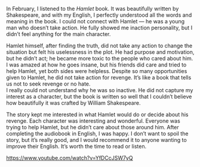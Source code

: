 In February, I listened to the _Hamlet_ book. It was beautifully written by Shakespeare, and with my English, I perfectly understood all the words and meaning in the book. I could not connect with Hamlet — he was a young man who doesn’t take action. He fully showed me inaction personality, but I didn’t feel anything for the main character.

Hamlet himself, after finding the truth, did not take any action to change the situation but felt his uselessness in the plot. He had purpose and motivation, but he didn’t act; he became more toxic to the people who cared about him. I was amazed at how he goes insane, but his friends did care and tried to help Hamlet, yet both sides were helpless. Despite so many opportunities given to Hamlet, he did not take action for revenge. It’s like a book that tells us not to seek revenge or no hate.  
I really could not understand why he was so inactive. He did not capture my interest as a character, but the book is written so well that I couldn’t believe how beautifully it was crafted by William Shakespeare.

The story kept me interested in what Hamlet would do or decide about his revenge. Each character was interesting and wonderful. Everyone was trying to help Hamlet, but he didn’t care about those around him. After completing the audiobook in English, I was happy. I don’t want to spoil the story, but it’s really good, and I would recommend it to anyone wanting to improve their English. It’s worth the time to read or listen.

https://www.youtube.com/watch?v=YfDCcJSW7yQ

